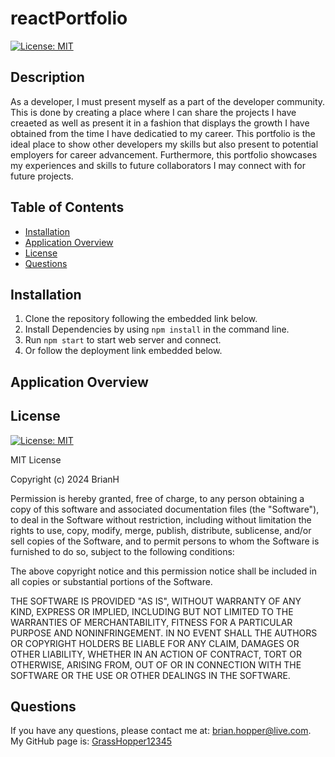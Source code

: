 # reactPortfolio

[![License: MIT](https://img.shields.io/badge/License-MIT-yellow.svg)](https://github.com/GrassHopper12345/reactPortfolio/blob/main/LICENSE)

## Description
As a developer, I must present myself as a part of the developer community. This is done by creating a place where I can share the projects I have creaeted as well as present it in a fashion that displays the growth I have obtained from the time I have dedicatied to my career. This portfolio is the ideal place to show other developers my skills but also present to potential employers for career advancement. Furthermore, this portfolio showcases my experiences and skills to future collaborators I may connect with for future projects.

## Table of Contents
- [Installation](#installation)
- [Application Overview](#application)
- [License](#license)
- [Questions](#questions)


## Installation
1. Clone the repository following the embedded link below.
2. Install Dependencies by using `npm install` in the command line.
3. Run `npm start` to start web server and connect.
4. Or follow the deployment link embedded below.

## Application Overview


## License

[![License: MIT](https://img.shields.io/badge/License-MIT-yellow.svg)](https://github.com/GrassHopper12345/reactPortfolio/blob/main/LICENSE)

MIT License

Copyright (c) 2024 BrianH

Permission is hereby granted, free of charge, to any person obtaining a copy
of this software and associated documentation files (the "Software"), to deal
in the Software without restriction, including without limitation the rights
to use, copy, modify, merge, publish, distribute, sublicense, and/or sell
copies of the Software, and to permit persons to whom the Software is
furnished to do so, subject to the following conditions:

The above copyright notice and this permission notice shall be included in all
copies or substantial portions of the Software.

THE SOFTWARE IS PROVIDED "AS IS", WITHOUT WARRANTY OF ANY KIND, EXPRESS OR
IMPLIED, INCLUDING BUT NOT LIMITED TO THE WARRANTIES OF MERCHANTABILITY,
FITNESS FOR A PARTICULAR PURPOSE AND NONINFRINGEMENT. IN NO EVENT SHALL THE
AUTHORS OR COPYRIGHT HOLDERS BE LIABLE FOR ANY CLAIM, DAMAGES OR OTHER
LIABILITY, WHETHER IN AN ACTION OF CONTRACT, TORT OR OTHERWISE, ARISING FROM,
OUT OF OR IN CONNECTION WITH THE SOFTWARE OR THE USE OR OTHER DEALINGS IN THE
SOFTWARE.

## Questions
If you have any questions, please contact me at: [brian.hopper@live.com](brian.hopper@live.com).
My GitHub page is: [GrassHopper12345](https://github.com/Grasshopper12345)
